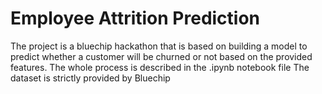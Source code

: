 # Employee Attrition Prediction
The project is a bluechip hackathon that is based on building a model to predict whether a customer will be churned or not based on the provided features.
The whole process is described in the .ipynb notebook file 
The dataset is strictly provided by Bluechip
